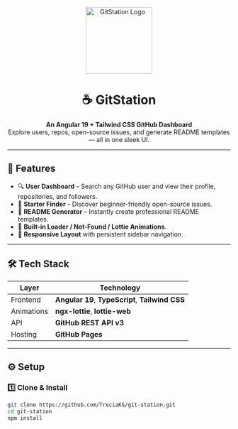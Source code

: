 <p align="center">
  <img src="docs/logo.png" alt="GitStation Logo" width="150" />
</p>

<h1 align="center">☕ GitStation</h1>

<p align="center">
  <strong>An Angular 19 + Tailwind CSS GitHub Dashboard</strong><br>
  Explore users, repos, open-source issues, and generate README templates — all in one sleek UI.
</p>

---

## 🚀 Features

- 🔍 **User Dashboard** – Search any GitHub user and view their profile, repositories, and followers.  
- 🧩 **Starter Finder** – Discover beginner-friendly open-source issues.  
- 🧾 **README Generator** – Instantly create professional README templates.  
- 💨 **Built-in Loader / Not-Found / Lottie Animations**.  
- 🧭 **Responsive Layout** with persistent sidebar navigation.

---

## 🛠️ Tech Stack

| Layer | Technology |
|--------|-------------|
| Frontend | **Angular 19**, **TypeScript**, **Tailwind CSS** |
| Animations | **ngx-lottie**, **lottie-web** |
| API | **GitHub REST API v3** |
| Hosting | **GitHub Pages** |

---

## ⚙️ Setup

### 1️⃣ Clone & Install
```bash
git clone https://github.com/TreciaKS/git-station.git
cd git-station
npm install
